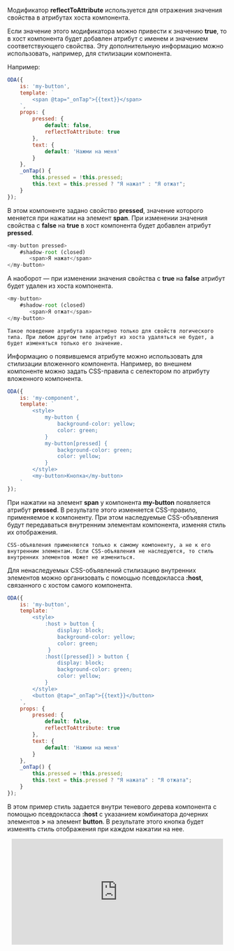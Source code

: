 Модификатор **reflectToAttribute** используется для отражения значения свойства в атрибутах хоста компонента.

Если значение этого модификатора можно привести к значению **true**, то в хост компонента будет добавлен атрибут с именем и значением соответствующего свойства. Эту дополнительную информацию можно использовать, например, для стилизации компонента.

Например:

```javascript _run_edit_[my-button.js]
ODA({
    is: 'my-button',
    template: `
        <span @tap="_onTap">{{text}}</span>
    `,
    props: {
        pressed: {
            default: false,
            reflectToAttribute: true
        },
        text: {
            default: 'Нажми на меня'
        }
    },
    _onTap() {
        this.pressed = !this.pressed;
        this.text = this.pressed ? "Я нажат" : "Я отжат";
    }
});
```

В этом компоненте задано свойство **pressed**, значение которого меняется при нажатии на элемент **span**. При изменении значения свойства с **false** на **true** в хост компонента будет добавлен атрибут **pressed**.

```javascript _line
<my-button pressed>
    #shadow-root (closed)
       <span>Я нажат</span>
</my-button>
```

А наоборот — при изменении значения свойства  c **true** на **false** атрибут будет удален из хоста компонента.

```javascript _line
<my-button>
    #shadow-root (closed)
       <span>Я отжат</span>
</my-button>
```

``` info_md
Такое поведение атрибута характерно только для свойств логического типа. При любом другом типе атрибут из хоста удаляться не будет, а будет изменяться только его значение.
```

Информацию о появившемся атрибуте можно использовать для стилизации вложенного компонента. Например, во внешнем компоненте можно задать CSS-правила с селектором по атрибуту вложенного компонента.

```javascript _run_edit_console_[my-component.js]_{my-button.js}
ODA({
    is: 'my-component',
    template: `
        <style>
            my-button {
                background-color: yellow;
                color: green;
            }
            my-button[pressed] {
                background-color: green;
                color: yellow;
            }
        </style>
        <my-button>Кнопка</my-button>
    `
});
```

При нажатии на элемент **span** у компонента **my-button** появляется атрибут **pressed**. В результате этого изменяется CSS-правило, применяемое к компоненту. При этом наследуемые CSS-объявления будут передаваться внутренним элементам компонента, изменяя стиль их отображения.

``` warning_md
CSS-объявления применяются только к самому компоненту, а не к его внутренним элементам. Если CSS-объявления не наследуются, то стиль внутренних элементов может не измениться.
```

Для ненаследуемых CSS-объявлений стилизацию внутренних элементов можно организовать с помощью псевдокласса **:host**, связанного с хостом самого компонента.

```javascript _run_edit_console_[my-button.js]
ODA({
    is: 'my-button',
    template: `
        <style>
            :host > button {
                display: block;
                background-color: yellow;
                color: green;
             }
            :host([pressed]) > button {
                display: block;
                background-color: green;
                color: yellow;
            }
        </style>
        <button @tap="_onTap">{{text}}</button>
    `,
    props: {
        pressed: {
            default: false,
            reflectToAttribute: true
        },
        text: {
            default: 'Нажми на меня'
        }
    },
    _onTap() {
        this.pressed = !this.pressed;
        this.text = this.pressed ? "Я нажата" : "Я отжата";
    }
});
```

В этом пример стиль задается внутри теневого дерева компонента с помощью псевдокласса **:host** с указанием комбинатора дочерних элементов **>** на элемент **button**. В результате этого кнопка будет изменять стиль отображения при каждом нажатии на нее.

<div style="position:relative;padding-bottom:48%; margin:10px">
    <iframe src="https://www.youtube.com/embed/vM9AMqLOfyc?start=0" frameborder="0" allow="accelerometer; autoplay; encrypted-media; gyroscope; picture-in-picture" allowfullscreen
    	style="position:absolute;width:100%;height:100%;"></iframe>
</div>
